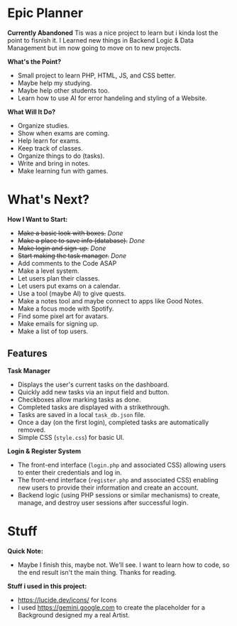# Epic Planner

**Currently Abandoned**
Tis was a nice project to learn but i kinda lost the point to fisnish it. 
I Learned new things in Backend Logic & Data Management but im now going to move on to new projects.

**What's the Point?**
- Small project to learn PHP, HTML, JS, and CSS better.
- Maybe help my studying.
- Maybe help other students too.
- Learn how to use AI for error handeling and styling of a Website.

**What Will It Do?**
- Organize studies.
- Show when exams are coming.
- Help learn for exams.
- Keep track of classes.
- Organize things to do (tasks).
- Write and bring in notes.
- Make learning fun with games.

# What's Next?

**How I Want to Start:**
- ~~Make a basic look with boxes.~~ *Done*
- ~~Make a place to save info (database).~~ *Done*
- ~~Make login and sign-up.~~ *Done*
- ~~Start making the task manager.~~ *Done*
- Add comments to the Code ASAP
- Make a level system.
- Let users plan their classes.
- Let users put exams on a calendar.
- Use a tool (maybe AI) to give quests.
- Make a notes tool and maybe connect to apps like Good Notes.
- Make a focus mode with Spotify.
- Find some pixel art for avatars.
- Make emails for signing up.
- Make a list of top users.

## Features

**Task Manager**
-  Displays the user's current tasks on the dashboard.
-  Quickly add new tasks via an input field and button.
-  Checkboxes allow marking tasks as done.
-  Completed tasks are displayed with a strikethrough.
-  Tasks are saved in a local `task_db.json` file.
-  Once a day (on the first login), completed tasks are automatically removed.
-  Simple CSS (`style.css`) for basic UI.

**Login & Register System**
- The front-end interface (`login.php` and associated CSS) allowing users to enter their credentials and log in.
- The front-end interface (`register.php` and associated CSS) enabling new users to provide their information and create an account.
- Backend logic (using PHP sessions or similar mechanisms) to create, manage, and destroy user sessions after successful login.


# Stuff

**Quick Note:**
- Maybe I finish this, maybe not. We'll see. I want to learn how to code, so the end result isn't the main thing. Thanks for reading.

**Stuff i used in this project:**
- https://lucide.dev/icons/ for Icons 
- I used https://gemini.google.com to create the placeholder for a Background designed my a real Artist.